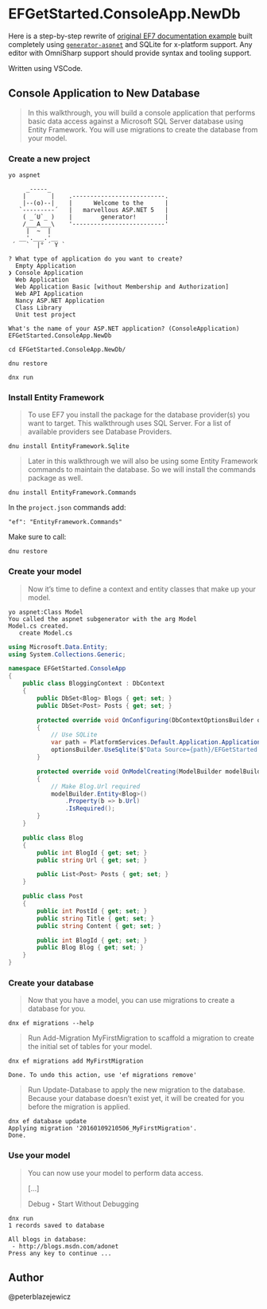# EFGetStarted.ConsoleApp.NewDb

Here is a step-by-step rewrite of [original EF7 documentation example](http://ef.readthedocs.org/en/latest/getting-started/full-dotnet/new-db.html) built completely using [`generator-aspnet`](https://github.com/omnisharp/generator-aspnet) and SQLite for x-platform support. Any editor with OmniSharp support should provide syntax and tooling support.

Written using VSCode.

## Console Application to New Database

> In this walkthrough, you will build a console application that performs basic data access against a Microsoft SQL Server database using Entity Framework. You will use migrations to create the database from your model.

### Create a new project

```
yo aspnet

     _-----_
    |       |    .--------------------------.
    |--(o)--|    |      Welcome to the      |
   `---------´   |   marvellous ASP.NET 5   |
    ( _´U`_ )    |        generator!        |
    /___A___\    '--------------------------'
     |  ~  |     
   __'.___.'__   
 ´   `  |° ´ Y ` 

? What type of application do you want to create? 
  Empty Application 
❯ Console Application 
  Web Application 
  Web Application Basic [without Membership and Authorization] 
  Web API Application 
  Nancy ASP.NET Application 
  Class Library 
  Unit test project 

What's the name of your ASP.NET application? (ConsoleApplication) EFGetStarted.ConsoleApp.NewDb

cd EFGetStarted.ConsoleApp.NewDb/

dnu restore

dnx run
```

### Install Entity Framework

> To use EF7 you install the package for the database provider(s) you want to target. This walkthrough uses SQL Server. For a list of available providers see Database Providers.

```
dnu install EntityFramework.Sqlite
```

> Later in this walkthrough we will also be using some Entity Framework commands to maintain the database. So we will install the commands package as well.

```
dnu install EntityFramework.Commands
```
In the `project.json` commands add:
```
"ef": "EntityFramework.Commands"
```

Make sure to call:
```
dnu restore
```

### Create your model

> Now it’s time to define a context and entity classes that make up your model.

```
yo aspnet:Class Model
You called the aspnet subgenerator with the arg Model
Model.cs created.
   create Model.cs
```

```cs
using Microsoft.Data.Entity;
using System.Collections.Generic;

namespace EFGetStarted.ConsoleApp
{
    public class BloggingContext : DbContext
    {
        public DbSet<Blog> Blogs { get; set; }
        public DbSet<Post> Posts { get; set; }

        protected override void OnConfiguring(DbContextOptionsBuilder optionsBuilder)
        {
            // Use SQLite
            var path = PlatformServices.Default.Application.ApplicationBasePath;
            optionsBuilder.UseSqlite($"Data Source={path}/EFGetStarted.ConsoleApp.NewDb.db");
        }

        protected override void OnModelCreating(ModelBuilder modelBuilder)
        {
            // Make Blog.Url required
            modelBuilder.Entity<Blog>()
                .Property(b => b.Url)
                .IsRequired();
        }
    }

    public class Blog
    {
        public int BlogId { get; set; }
        public string Url { get; set; }

        public List<Post> Posts { get; set; }
    }

    public class Post
    {
        public int PostId { get; set; }
        public string Title { get; set; }
        public string Content { get; set; }

        public int BlogId { get; set; }
        public Blog Blog { get; set; }
    }
}
```

### Create your database

> Now that you have a model, you can use migrations to create a database for you.


```
dnx ef migrations --help
```
> Run Add-Migration MyFirstMigration to scaffold a migration to create the initial set of tables for your model.

```
dnx ef migrations add MyFirstMigration

Done. To undo this action, use 'ef migrations remove'
```

> Run Update-Database to apply the new migration to the database. Because your database doesn’t exist yet, it will be created for you before the migration is applied.

```
dnx ef database update
Applying migration '20160109210506_MyFirstMigration'.
Done.
```

### Use your model

> You can now use your model to perform data access.
>
>[...]
>
>Debug ‣ Start Without Debugging

```
dnx run
1 records saved to database

All blogs in database:
 - http://blogs.msdn.com/adonet
Press any key to continue ...
```

## Author
@peterblazejewicz